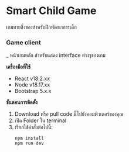 # Smart Child Game
เกมทายสิ่งของสำหรับฝึกพัฒนาการเด็ก

### Game client
_
หน้าเกมหลัก สำหรับแสดง interface ต่างๆของเกม

**เครื่องมือที่ใช้**
- React v18.2.xx
- Node v18.17.xx
- Bootstrap 5.x.x

**ขั้นตอนการติดตั้ง**
1. Download หรือ pull code นี้ไปยังคอมพิวเตอร์ของคุณ
2. เปิด Folder ใน terminal
3. เรียกใช้คำสั่งต่อไปนี้:
    ```
    npm install
    npm run dev
    ```